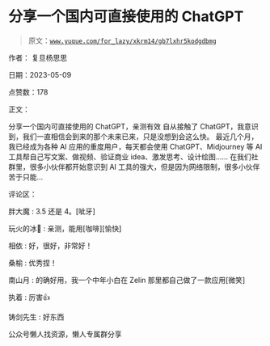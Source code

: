 # 分享一个国内可直接使用的 ChatGPT

> 原文：[`www.yuque.com/for_lazy/xkrm14/gb7lxhr5kodgdbmg`](https://www.yuque.com/for_lazy/xkrm14/gb7lxhr5kodgdbmg)



作者： 复旦杨思思



日期：2023-05-09



点赞数：178

<ne-card data-card-name="hr" data-card-type="block" id="JUWJe" data-event-boundary="card">

正文：



分享一个国内可直接使用的 ChatGPT，亲测有效 自从接触了 ChatGPT，我意识到，我们一直相信会到来的那个未来已来，只是没想到会这么快。 最近几个月，我已经成为各种 AI 应用的重度用户，每天都会使用 ChatGPT、Midjourney 等 AI 工具帮自己写文案、做视频、验证商业 idea、激发思考、设计绘图…… 在我们社群里，很多小伙伴都开始意识到 AI 工具的强大，但是因为网络限制，很多小伙伴苦于只能...

<ne-card data-card-name="hr" data-card-type="block" id="iSz1N" data-event-boundary="card">

评论区：



胖大魔 : 3.5 还是 4。[呲牙]



玩火的冰🍧 : 亲测，能用[咖啡][愉快]



相依 : 好，很好，非常好！



桑榆 : 优秀捏！



南山月 : 的确好用，我一个中年小白在 Zelin 那里都自己做了一款应用[微笑]



执着 : 厉害👍



铸剑先生 : 好东西

<ne-card data-card-name="hr" data-card-type="block" id="Ds3s3" data-event-boundary="card">

公众号懒人找资源，懒人专属群分享

</ne-card></ne-card></ne-card>